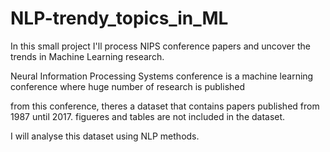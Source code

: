 # NLP-trendy_topics_in_ML
In this small project I'll process NIPS conference papers and uncover the trends in Machine Learning research.



Neural Information Processing Systems conference is a machine learning conference where huge number of research is published

from this conference, theres a dataset that contains papers published from 1987 until 2017. 
figueres and tables are not included in the dataset. 

I will analyse this dataset using NLP methods.

